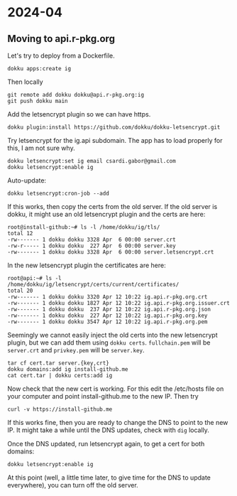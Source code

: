 
# 2024-04

## Moving to api.r-pkg.org

Let's try to deploy from a Dockerfile.

```
dokku apps:create ig
```

Then locally
```
git remote add dokku dokku@api.r-pkg.org:ig
git push dokku main
```

Add the letsencrypt plugin so we can have https.
```
dokku plugin:install https://github.com/dokku/dokku-letsencrypt.git
```

Try letsencrypt for the ig.api subdomain. The app has to load
properly for this, I am not sure why.
```
dokku letsencrypt:set ig email csardi.gabor@gmail.com
dokku letsencrypt:enable ig
```

Auto-update:
```
dokku letsencrypt:cron-job --add
```

If this works, then copy the certs from the old server. If the old server
is dokku, it might use an old letsencrypt plugin and the certs are here:
```
root@install-github:~# ls -l /home/dokku/ig/tls/
total 12
-rw------- 1 dokku dokku 3328 Apr  6 00:00 server.crt
-rw-r----- 1 dokku dokku  227 Apr  6 00:00 server.key
-rw------- 1 dokku dokku 3328 Apr  6 00:00 server.letsencrypt.crt
```

In the new letsencrypt plugin the certificates are here:
```
root@api:~# ls -l /home/dokku/ig/letsencrypt/certs/current/certificates/
total 20
-rw------- 1 dokku dokku 3320 Apr 12 10:22 ig.api.r-pkg.org.crt
-rw------- 1 dokku dokku 1827 Apr 12 10:22 ig.api.r-pkg.org.issuer.crt
-rw------- 1 dokku dokku  237 Apr 12 10:22 ig.api.r-pkg.org.json
-rw------- 1 dokku dokku  227 Apr 12 10:22 ig.api.r-pkg.org.key
-rw------- 1 dokku dokku 3547 Apr 12 10:22 ig.api.r-pkg.org.pem
```

Seemingly we cannot easily inject the old certs into the new letsencrypt
plugin, but we can add them using `dokku certs`. `fullchain.pem` will be
`server.crt` and `privkey.pem` will be `server.key`.

```
tar cf cert.tar server.{key,crt}
dokku domains:add ig install-github.me
cat cert.tar | dokku certs:add ig
```

Now check that the new cert is working. For this edit the /etc/hosts file
on your computer and point install-github.me to the new IP.
Then try
```
curl -v https://install-github.me
```

If this works fine, then you are ready to change the DNS to point to the
new IP. It might take a while until the DNS updates, check with `dig`
locally.

Once the DNS updated, run letsencrypt again, to get a cert for both
domains:
```
dokku letsencrypt:enable ig
```

At this point (well, a little time later, to give time for the DNS to
update everywhere), you can turn off the old server.
